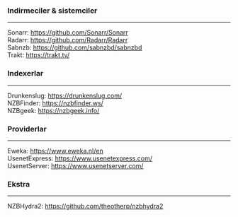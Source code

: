 ### Indirmeciler & sistemciler
- - -
Sonarr: <https://github.com/Sonarr/Sonarr>  
Radarr: <https://github.com/Radarr/Radarr>  
Sabnzb: <https://github.com/sabnzbd/sabnzbd>  
Trakt: <https://trakt.tv/>  

### Indexerlar
- - -
Drunkenslug: <https://drunkenslug.com/>  
NZBFinder: <https://nzbfinder.ws/>  
NZBgeek: <https://nzbgeek.info/>  

### Providerlar
- - -
Eweka: <https://www.eweka.nl/en>  
UsenetExpress: <https://www.usenetexpress.com/>  
UsenetServer: <https://www.usenetserver.com/>  

### Ekstra
- - -
NZBHydra2: <https://github.com/theotherp/nzbhydra2>  
